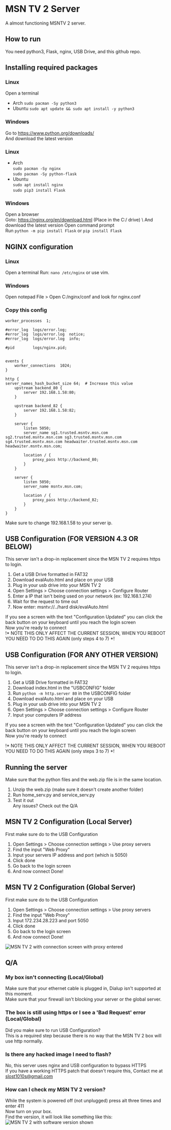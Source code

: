 # MSN TV 2 Server
A almost functioning MSNTV 2 server.


## How to run
You need python3, Flask, nginx, USB Drive, and this github repo.

## Installing required packages
### Linux
Open a terminal
- Arch
  `sudo pacman -Sy python3`
- Ubuntu
  `sudo apt update && sudo apt install -y python3`

### Windows
Go to https://www.python.org/downloads/ \
And download the latest version

### Linux
- Arch \
  `sudo pacman -Sy nginx` \
  `sudo pacman -Sy python-flask`
- Ubuntu \
  `sudo apt install nginx` \
  `sudo pip3 install Flask`

### Windows
Open a browser \
Goto: https://nginx.org/en/download.html (Place in the C:/ drive) \ 
And download the latest version
Open command prompt \
Run `python -m pip install Flask` or `pip install Flask`

## NGINX configuration

### Linux
Open a terminal
Run: `nano /etc/nginx` or use vim.

### Windows
Open notepad
File > Open
C:/nginx/conf and look for nginx.conf

### Copy this config


```#user  nobody;
worker_processes  1;

#error_log  logs/error.log;
#error_log  logs/error.log  notice;
#error_log  logs/error.log  info;

#pid        logs/nginx.pid;


events {
    worker_connections  1024;
}

http {
server_names_hash_bucket_size 64;  # Increase this value
    upstream backend_80 {
        server 192.168.1.58:80;
    }

    upstream backend_82 {
        server 192.168.1.58:82;
    }

    server {
        listen 5050;
        server_name sg1.trusted.msntv.msn.com sg2.trusted.msntv.msn.com sg3.trusted.msntv.msn.com sg4.trusted.msntv.msn.com headwaiter.trusted.msntv.msn.com headwaiter.msntv.msn.com;

        location / {
            proxy_pass http://backend_80;
        }
    }

    server {
        listen 5050;
        server_name msntv.msn.com;

        location / {
            proxy_pass http://backend_82;
        }
    }
}

```
Make sure to change 192.168.1.58 to your server ip.

## USB Configuration (FOR VERSION 4.3 OR BELOW)
This server isn't a drop-in replacement since the MSN TV 2 requires https to login. 

1. Get a USB Drive formatted in FAT32 
2. Download evalAuto.html and place on your USB 
3. Plug in your usb drive into your MSN TV 2 
4. Open Settings > Choose connection settings > Configure Router 
5. Enter a IP that isn't being used on your network (ex: 192.168.1.274) 
6. Wait for the request to time out 
7. Now enter: msntv://../hard disk/evalAuto.html 

If you see a screen with the text "Configuration Updated" you can click the back button on your keyboard until you reach the login screen \
Now you're ready to connect \
!* NOTE THIS ONLY AFFECT THE CURRENT SESSION, WHEN YOU REBOOT YOU NEED TO DO THIS AGAIN (only steps 4 to 7) *!

## USB Configuration (FOR ANY OTHER VERSION)
This server isn't a drop-in replacement since the MSN TV 2 requires https to login. 

1. Get a USB Drive formatted in FAT32
2. Download index.html in the "USBCONFIG" folder
3. Run `python -m http.server 80` in the USBCONFIG folder
4. Download evalAuto.html and place on your USB 
5. Plug in your usb drive into your MSN TV 2 
6. Open Settings > Choose connection settings > Configure Router
7. Input your computers IP address

If you see a screen with the text "Configuration Updated" you can click the back button on your keyboard until you reach the login screen \
Now you're ready to connect

!* NOTE THIS ONLY AFFECT THE CURRENT SESSION, WHEN YOU REBOOT YOU NEED TO DO THIS AGAIN (only steps 3 to 7) *!


## Running the server
Make sure that the python files and the web.zip file is in the same location.
1. Unzip the web.zip (make sure it doesn't create another folder)
2. Run home_serv.py and service_serv.py
3. Test it out \
Any issues? Check out the Q/A

## MSN TV 2 Configuration (Local Server)
First make sure do to the USB Configuration 

1. Open Settings > Choose connection settings > Use proxy servers
2. Find the input "Web Proxy"
3. Input your servers IP address and port (which is 5050)
4. Click done
5. Go back to the login screen
6. And now connect
Done!

## MSN TV 2 Configuration (Global Server)
First make sure do to the USB Configuration 

1. Open Settings > Choose connection settings > Use proxy servers
2. Find the input "Web Proxy"
3. Input 172.234.28.223 and port 5050
4. Click done
5. Go back to the login screen
6. And now connect
Done!
<img src="https://camo.githubusercontent.com/db30c1596558c8939c89d220e000fcf92148e89adff235a6798a394aa2a876bf/68747470733a2f2f692e696d6775722e636f6d2f6a6d77665671522e706e67" alt="MSN TV 2 with connection screen with proxy entered">

## Q/A
### My box isn't connecting (Local/Global)
Make sure that your ethernet cable is plugged in, Dialup isn't supported at this moment. \
Make sure that your firewall isn't blocking your server or the global server.

### The box is still using https or I see a 'Bad Request' error (Local/Global)
Did you make sure to run USB Configuration?  \
This is a required step because there is no way that the MSN TV 2 box will use http normally.

### Is there any hacked image I need to flash?
No, this server uses nginx and USB configuration to bypass HTTPS \
If you have a working HTTPS patch that doesn't require this, Contact me at slost1010s@gmail.com

### How can I check my MSN TV 2 version?
While the system is powered off (not unplugged) press alt three times and enter 411 \
Now turn on your box. \
Find the version, it will look like something like this: \
<img src="https://camo.githubusercontent.com/6b3d6d35ed5ffc5aa0b6eed3dd5e2fcd64101e054517e2ae7a15fc5d24f67f10/68747470733a2f2f692e696d6775722e636f6d2f7a674263486e632e706e67" alt="MSN TV 2 with software version shown">

